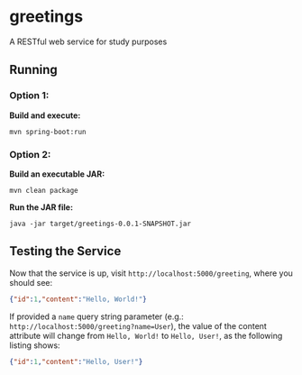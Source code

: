 # greetings

A RESTful web service for study purposes

## Running

### Option 1:

**Build and execute:**

`mvn spring-boot:run`

### Option 2:

**Build an executable JAR:**

`mvn clean package`

**Run the JAR file:**

`java -jar target/greetings-0.0.1-SNAPSHOT.jar`

## Testing the Service

Now that the service is up, visit `http://localhost:5000/greeting`, where you should see:

```json
{"id":1,"content":"Hello, World!"}
```

If provided a `name` query string parameter (e.g.: `http://localhost:5000/greeting?name=User`), the value
of the content attribute will change from `Hello, World!` to `Hello, User!`, as the following listing shows:

```json
{"id":1,"content":"Hello, User!"}
```
